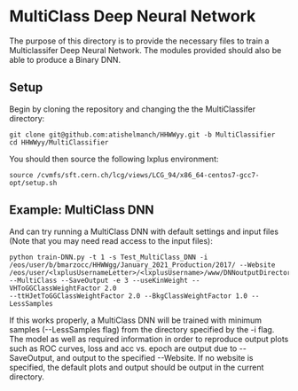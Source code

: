 # MultiClass Deep Neural Network

The purpose of this directory is to provide the necessary files to train a Multiclassifer Deep Neural Network. The modules provided should also be able to produce a Binary DNN. 

## Setup

Begin by cloning the repository and changing the the MultiClassifer directory:


    git clone git@github.com:atishelmanch/HHWWyy.git -b MultiClassifier
    cd HHWWyy/MultiClassifier
    
You should then source the following lxplus environment:

    source /cvmfs/sft.cern.ch/lcg/views/LCG_94/x86_64-centos7-gcc7-opt/setup.sh
    
## Example: MultiClass DNN

And can try running a MultiClass DNN with default settings and input files (Note that you may need read access to the input files):

    python train-DNN.py -t 1 -s Test_MultiClass_DNN -i /eos/user/b/bmarzocc/HHWWgg/January_2021_Production/2017/ --Website /eos/user/<lxplusUsernameLetter>/<lxplusUsername>/www/DNNoutputDirectory/ --MultiClass --SaveOutput -e 3 --useKinWeight --VHToGGClassWeightFactor 2.0
    --ttHJetToGGClassWeightFactor 2.0 --BkgClassWeightFactor 1.0 --LessSamples
    
If this works properly, a MultiClass DNN will be trained with minimum samples (--LessSamples flag) from the directory specified by the -i flag. The model as well as required information in order to reproduce 
output plots such as ROC curves, loss and acc vs. epoch are output due to --SaveOutput, and output to the specified --Website. If no website is specified, the default plots and output should be output in the current directory.
